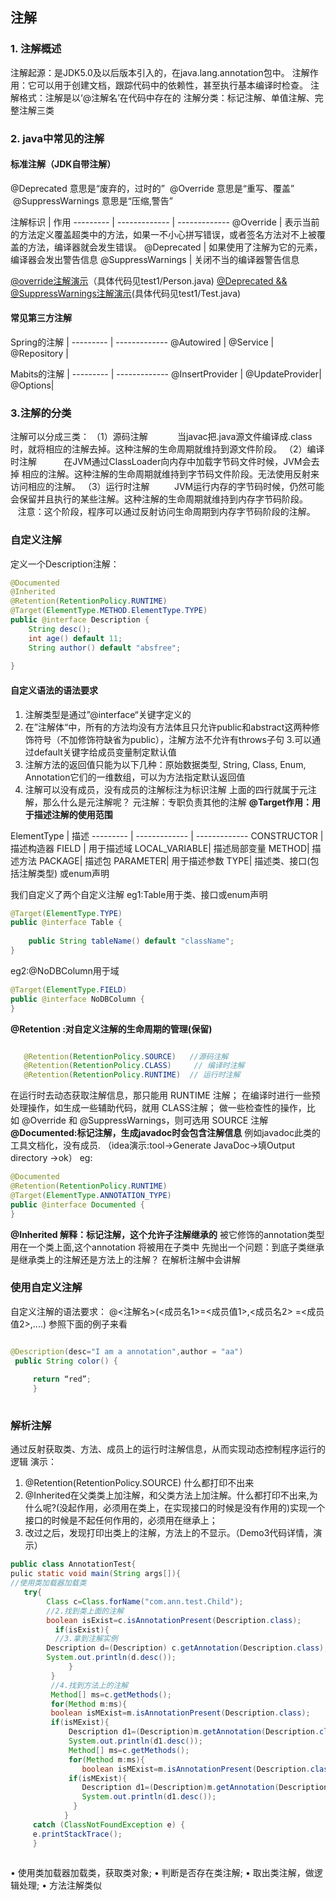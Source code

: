 ## 注解
### 1. 注解概述
注解起源：是JDK5.0及以后版本引入的，在java.lang.annotation包中。
注解作用：它可以用于创建文档，跟踪代码中的依赖性，甚至执行基本编译时检查。
注解格式：注解是以‘@注解名’在代码中存在的
注解分类：标记注解、单值注解、完整注解三类

### 2. java中常见的注解
#### 标准注解（JDK自带注解）
 @Deprecated 意思是“废弃的，过时的”
 @Override 意思是“重写、覆盖”
 @SuppressWarnings 意思是“压缩,警告”

注解标识 | 作用
--------- | -------------  | ------------- 
@Override | 表示当前的方法定义覆盖超类中的方法，如果一不小心拼写错误，或者签名方法对不上被覆盖的方法，编译器就会发生错误。
@Deprecated | 如果使用了注解为它的元素，编译器会发出警告信息
@SuppressWarnings | 关闭不当的编译器警告信息


[@override注解演示](http://note.youdao.com/noteshare?id=c8da0880776152f9407778359a08e0a3)（具体代码见test1/Person.java)
[@Deprecated  && @SuppressWarnings注解演示](http://note.youdao.com/noteshare?id=609fd2bede99847a8d95bba813b0614e)(具体代码见test1/Test.java)
#### 常见第三方注解
Spring的注解 | 
--------- |  ------------- 
@Autowired | 
@Service |
@Repository |

Mabits的注解 | 
--------- |  ------------- 
@InsertProvider | 
@UpdateProvider|
@Options|


### 3.注解的分类
注解可以分成三类：
（1）源码注解 
           当javac把.java源文件编译成.class时，就将相应的注解去掉。这种注解的生命周期就维持到源文件阶段。
（2）编译时注解
          在JVM通过ClassLoader向内存中加载字节码文件时候，JVM会去掉 相应的注解。这种注解的生命周期就维持到字节码文件阶段。无法使用反射来访问相应的注解。
（3）运行时注解
         JVM运行内存的字节码时候，仍然可能会保留并且执行的某些注解。这种注解的生命周期就维持到内存字节码阶段。
         注意：这个阶段，程序可以通过反射访问生命周期到内存字节码阶段的注解。


### 自定义注解
定义一个Description注解：

```java
@Documented
@Inherited
@Retention(RetentionPolicy.RUNTIME)
@Target(ElementType.METHOD.ElementType.TYPE)
public @interface Description {
    String desc();
    int age() default 11;
    String author() default "absfree";
        
}

```
#### 自定义语法的语法要求
1. 注解类型是通过”@interface“关键字定义的
2. 在”注解体“中，所有的方法均没有方法体且只允许public和abstract这两种修饰符号（不加修饰符缺省为public），注解方法不允许有throws子句
3.可以通过default关键字给成员变量制定默认值
4.	注解方法的返回值只能为以下几种：原始数据类型, String, Class, Enum, Annotation它们的一维数组，可以为方法指定默认返回值 
5. 注解可以没有成员，没有成员的注解标注为标识注解
上面的四行就属于元注解，那么什么是元注解呢？
元注解：专职负责其他的注解
**@Target作用：用于描述注解的使用范围**

ElementType | 描述
--------- | -------------  | ------------- 
CONSTRUCTOR | 描述构造器
FIELD | 用于描述域
LOCAL_VARIABLE| 描述局部变量
METHOD| 描述方法
PACKAGE| 描述包
PARAMETER| 用于描述参数
TYPE| 描述类、接口(包括注解类型) 或enum声明

我们自定义了两个自定义注解
eg1:Table用于类、接口或enum声明

```java
@Target(ElementType.TYPE)
public @interface Table {
    
    public String tableName() default "className";
}

```

eg2:@NoDBColumn用于域

```java
@Target(ElementType.FIELD)
public @interface NoDBColumn {
}

```


**@Retention :对自定义注解的生命周期的管理(保留)**

```java

   @Retention(RetentionPolicy.SOURCE)   //源码注解
   @Retention(RetentionPolicy.CLASS)     // 编译时注解
   @Retention(RetentionPolicy.RUNTIME)  // 运行时注解

```

  在运行时去动态获取注解信息，那只能用 RUNTIME 注解；
  在编译时进行一些预处理操作，如生成一些辅助代码，就用 CLASS注解；
  做一些检查性的操作，比如 @Override 和 @SuppressWarnings，则可选用 SOURCE 注解
**@Documented:标记注解，生成javadoc时会包含注解信息**
例如javadoc此类的工具文档化，没有成员.
（idea演示:tool->Generate JavaDoc->填Output directory ->ok）
eg:

```java
@Documented
@Retention(RetentionPolicy.RUNTIME)
@Target(ElementType.ANNOTATION_TYPE)
public @interface Documented {
}
```
**@Inherited 解释：标记注解，这个允许子注解继承的**
被它修饰的annotation类型用在一个类上面,这个annotation 将被用在子类中
先抛出一个问题：到底子类继承是继承类上的注解还是方法上的注解？
在解析注解中会讲解

### 使用自定义注解
自定义注解的语法要求：
@<注解名>(<成员名1>=<成员值1>,<成员名2> =<成员值2>,....)
参照下面的例子来看

```java

@Description(desc="I am a annotation",author = "aa")
 public String color() {
 
     return “red”;
     }
     
```

### 解析注解

通过反射获取类、方法、成员上的运行时注解信息，从而实现动态控制程序运行的逻辑
演示：
1. @Retention(RetentionPolicy.SOURCE) 什么都打印不出来
2. @Inherited在父类类上加注解，和父类方法上加注解。什么都打印不出来,为什么呢?(没起作用，必须用在类上，在实现接口的时候是没有作用的)实现一个接口的时候是不起任何作用的，必须用在继承上；
3. 改过之后，发现打印出类上的注解，方法上的不显示。（Demo3代码详情，演示）

```java
public class AnnotationTest{
pulic static void main(String args[]){
//使用类加载器加载类
   try{
        Class c=Class.forName("com.ann.test.Child");
        //2.找到类上面的注解
        boolean isExist=c.isAnnotationPresent(Description.class);
          if(isExist){
          //3.拿到注解实例
        Description d=(Description) c.getAnnotation(Description.class);
        System.out.println(d.desc());
             }
         }
         //4.找到方法上的注解
         Method[] ms=c.getMethods();
         for(Method m:ms){
         boolean isMExist=m.isAnnotationPresent(Description.class);
         if(isMExist){
             Description d1=(Description)m.getAnnotation(Description.class);
             System.out.println(d1.desc());
             Method[] ms=c.getMethods();
             for(Method m:ms){
                boolean isMExist=m.isAnnotationPresent(Description.class);
             if(isMExist){
                Description d1=(Description)m.getAnnotation(Description.class);
                System.out.println(d1.desc());
              }
            }
     catch (ClassNotFoundException e) {
     e.printStackTrace();
     }
 
```
•	使用类加载器加载类，获取类对象;
•	判断是否存在类注解;
•	取出类注解，做逻辑处理;
•	方法注解类似


